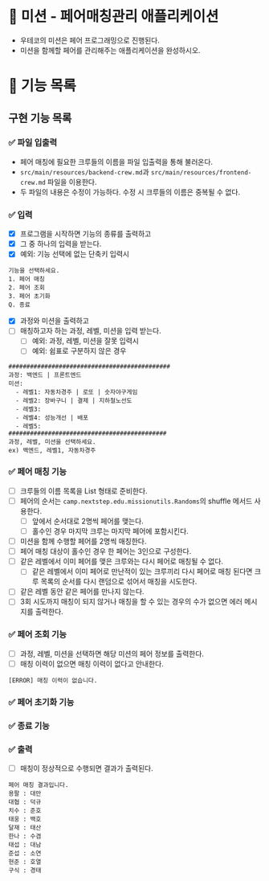 # 🚀 미션 - 페어매칭관리 애플리케이션

- 우테코의 미션은 페어 프로그래밍으로 진행된다.
- 미션을 함께할 페어를 관리해주는 애플리케이션을 완성하시오.

# 📖 기능 목록

## 구현 기능 목록

### ✅ 파일 입출력

- 페어 매칭에 필요한 크루들의 이름을 파일 입출력을 통해 불러온다.
- `src/main/resources/backend-crew.md`과 `src/main/resources/frontend-crew.md` 파일을 이용한다.
- 두 파일의 내용은 수정이 가능하다. 수정 시 크루들의 이름은 중복될 수 없다.

### ✅ 입력

- [x] 프로그램을 시작하면 기능의 종류를 출력하고 
- [x] 그 중 하나의 입력을 받는다.
 - [x] 예외: 기능 선택에 없는 단축키 입력시

```
기능을 선택하세요.
1. 페어 매칭
2. 페어 조회
3. 페어 초기화
Q. 종료
```

- [x] 과정와 미션을 출력하고 
- [ ] 매칭하고자 하는 과정, 레벨, 미션을 입력 받는다.
  - [ ] 예외: 과정, 레벨, 미션을 잘못 입력시
  - [ ] 예외: 쉼표로 구분하지 않은 경우

```
#############################################
과정: 백엔드 | 프론트엔드
미션:
  - 레벨1: 자동차경주 | 로또 | 숫자야구게임
  - 레벨2: 장바구니 | 결제 | 지하철노선도
  - 레벨3: 
  - 레벨4: 성능개선 | 배포
  - 레벨5: 
############################################
과정, 레벨, 미션을 선택하세요.
ex) 백엔드, 레벨1, 자동차경주
```

### ✅ 페어 매칭 기능

- [ ] 크루들의 이름 목록을 List<String> 형태로 준비한다.
- [ ] 페어의 순서는 `camp.nextstep.edu.missionutils.Randoms`의 shuffle 메서드 사용한다.
    - [ ] 앞에서 순서대로 2명씩 페어를 맺는다.
    - [ ] 홀수인 경우 마지막 크루는 마지막 페어에 포함시킨다.
- [ ] 미션을 함께 수행할 페어를 2명씩 매칭한다.
- [ ] 페어 매칭 대상이 홀수인 경우 한 페어는 3인으로 구성한다.
- [ ] 같은 레벨에서 이미 페어를 맺은 크루와는 다시 페어로 매칭될 수 없다.
    - [ ] 같은 레벨에서 이미 페어로 만난적이 있는 크루끼리 다시 페어로 매칭 된다면 크루 목록의 순서를 다시 랜덤으로 섞어서 매칭을 시도한다.
- [ ] 같은 레벨 동안 같은 페어를 만나지 않는다.
- [ ] 3회 시도까지 매칭이 되지 않거나 매칭을 할 수 있는 경우의 수가 없으면 에러 메시지를 출력한다.

### ✅ 페어 조회 기능

- [ ] 과정, 레벨, 미션을 선택하면 해당 미션의 페어 정보를 출력한다.
- [ ] 매칭 이력이 없으면 매칭 이력이 없다고 안내한다.

```
[ERROR] 매칭 이력이 없습니다.
```

### ✅ 페어 초기화 기능

### ✅ 종료 기능

### ✅ 출력

- [ ] 매칭이 정상적으로 수행되면 결과가 출력된다.

```
페어 매칭 결과입니다.
용팔 : 대만
대협 : 덕규
치수 : 준호
태웅 : 백호
달재 : 태산
한나 : 수겸
태섭 : 대남
준섭 : 소연
현준 : 호열
구식 : 경태
```
